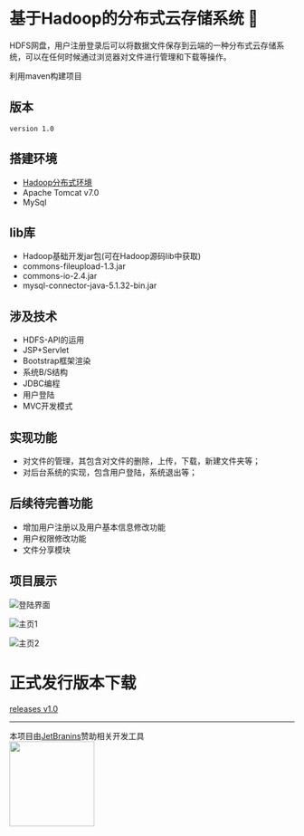 # <a id="top"></a>基于Hadoop的分布式云存储系统  :palm_tree:
HDFS网盘，用户注册登录后可以将数据文件保存到云端的一种分布式云存储系统，可以在任何时候通过浏览器对文件进行管理和下载等操作。

利用maven构建项目

## 版本
`version 1.0`

## 搭建环境
- [Hadoop分布式环境](http://blog.csdn.net/Coder__CS/article/category/7254744)	
- Apache Tomcat v7.0
- MySql

## lib库
- Hadoop基础开发jar包(可在Hadoop源码lib中获取)
- commons-fileupload-1.3.jar
- commons-io-2.4.jar
- mysql-connector-java-5.1.32-bin.jar

## 涉及技术
- HDFS-API的运用
- JSP+Servlet
- Bootstrap框架渲染
- 系统B/S结构
- JDBC编程
- 用户登陆
- MVC开发模式
	
## 实现功能
- 对文件的管理，其包含对文件的删除，上传，下载，新建文件夹等；
- 对后台系统的实现，包含用户登陆，系统退出等；
	
	
## 后续待完善功能
- 增加用户注册以及用户基本信息修改功能
- 用户权限修改功能
- 文件分享模块

## 项目展示
![登陆界面](https://i.imgur.com/yv5EngR.png)

![主页1](https://i.imgur.com/VcjBCzJ.png)

![主页2](https://i.imgur.com/mAMWacg.png)

# 正式发行版本下载
[releases v1.0](https://github.com/yilong0722/HDFS-Netdisc/releases/tag/v1.0)

---

本项目由[JetBranins](https://www.jetbrains.com/?from=HDFS-Netdisc)赞助相关开发工具  
<a href="https://www.jetbrains.com/?from=HDFS-Netdisc"><img src="https://github.com/XINCGer/Unity3DTraining/blob/master/Doc/images/jetbrains.png" width = "150" height = "150" div align=center /></a>


